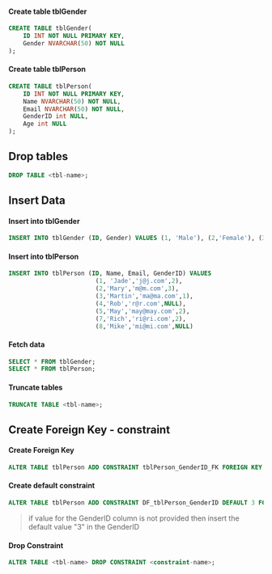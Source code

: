
#### Create table tblGender
```sql
CREATE TABLE tblGender( 
	ID INT NOT NULL PRIMARY KEY,
	Gender NVARCHAR(50) NOT NULL 
);
```

#### Create table tblPerson
```sql
CREATE TABLE tblPerson( 
	ID INT NOT NULL PRIMARY KEY,
	Name NVARCHAR(50) NOT NULL,
	Email NVARCHAR(50) NOT NULL,
	GenderID int NULL, 
	Age int NULL 
);
```

## Drop tables

```sql
DROP TABLE <tbl-name>;
```


## Insert Data

#### Insert into tblGender
```sql
INSERT INTO tblGender (ID, Gender) VALUES (1, 'Male'), (2,'Female'), (3, 'Unknown')
```
#### Insert into tblPerson
```sql
INSERT INTO tblPerson (ID, Name, Email, GenderID) VALUES 
						(1, 'Jade','j@j.com',2), 
						(2,'Mary','m@m.com',3), 
						(3,'Martin','ma@ma.com',1), 
						(4,'Rob','r@r.com',NULL), 
						(5,'May','may@may.com',2), 
						(7,'Rich','ri@ri.com',2), 
						(8,'Mike','mi@mi.com',NULL)
```
#### Fetch data
```sql
SELECT * FROM tblGender; 
SELECT * FROM tblPerson;
```
#### Truncate tables
```sql
TRUNCATE TABLE <tbl-name>;
```



## Create Foreign Key - constraint

#### Create Foreign Key
```sql
ALTER TABLE tblPerson ADD CONSTRAINT tblPerson_GenderID_FK FOREIGN KEY (GenderID) REFERENCES tblGender(ID);
```

#### Create default constraint
```sql
ALTER TABLE tblPerson ADD CONSTRAINT DF_tblPerson_GenderID DEFAULT 3 FOR GenderID;
```
> if value for the GenderID column is not provided then insert the default value "3" in the GenderID


#### Drop Constraint
```SQL
ALTER TABLE <tbl-name> DROP CONSTRAINT <constraint-name>;
```








